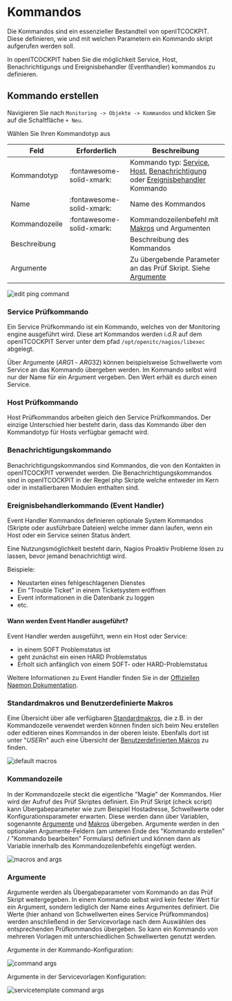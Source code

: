 # Kommandos

Die Kommandos sind ein essenzieller Bestandteil von openITCOCKPIT. Diese definieren, wie und mit welchen Parametern ein
Kommando skript aufgerufen werden soll.

In openITCOCKPIT haben Sie die möglichkeit Service, Host, Benachrichtigungs und Ereignisbehandler (Eventhandler)
kommandos zu definieren.

## Kommando erstellen

Navigieren Sie nach `Monitoring -> Objekte -> Kommandos` und klicken Sie auf die Schaltfläche `+ Neu`.

Wählen Sie Ihren Kommandotyp aus

| Feld | Erforderlich | Beschreibung |
|---|---|---|
| Kommandotyp | :fontawesome-solid-xmark: | Kommando typ: [Service](#service-prüfkommando), [Host](#host-prüfkommando), [Benachrichtigung](#benachrichtigungskommando) oder [Ereignisbehandler](#ereignisbehandlerkommando-(eventhandler)) Kommando |
| Name | :fontawesome-solid-xmark: | Name des Kommandos |
| Kommandozeile | :fontawesome-solid-xmark: | Kommandozeilenbefehl mit [Makros](#standardmakros-und-benutzerdefinierte-makros) und Argumenten |
| Beschreibung |  | Beschreibung des Kommandos |
| Argumente |  | Zu übergebende Parameter an das Prüf Skript. Siehe [Argumente](#argumente) |

![edit ping command](/images/commands-edit-ping.png)

### Service Prüfkommando

Ein Service Prüfkommando ist ein Kommando, welches von der Monitoring engine ausgeführt wird. Diese art Kommandos werden
i.d.R auf dem openITCOCKPIT Server unter dem pfad `/opt/openitc/nagios/libexec` abgelegt.

Über Argumente ($ARG1$ - $ARG32$) können beispielsweise Schwellwerte vom Service an das Kommando übergeben werden. Im
Kommando selbst wird nur der Name für ein Argument vergeben. Den Wert erhält es durch einen Service.

### Host Prüfkommando

Host Prüfkommandos arbeiten gleich den Service Prüfkommandos. Der einzige Unterschied hier besteht darin, dass das
Kommando über den Kommandotyp für Hosts verfügbar gemacht wird.

### Benachrichtigungskommando

Benachrichtigungskommandos sind Kommandos, die von den Kontakten in openITCOCKPIT verwendet werden. Die
Benachrichtigungskommandos sind in openITCOCKPIT in der Regel php Skripte welche entweder im Kern oder in
installierbaren Modulen enthalten sind.

### Ereignisbehandlerkommando (Event Handler)

Event Handler Kommandos definieren optionale System Kommandos (Skripte oder ausführbare Dateien) welche immer dann laufen,
wenn ein Host oder ein Service seinen Status ändert.

Eine Nutzungsmöglichkeit besteht darin, Nagios Proaktiv Probleme lösen zu lassen, bevor jemand benachrichtigt wird.

Beispiele:

- Neustarten eines fehlgeschlagenen Dienstes
- Ein "Trouble Ticket" in einem Ticketsystem eröffnen
- Event informationen in die Datenbank zu loggen
- etc.

#### Wann werden Event Handler ausgeführt? 

Event Handler werden ausgeführt, wenn ein Host oder Service:

- in einem SOFT Problemstatus ist
- geht zunächst ein einen HARD Problemstatus
- Erholt sich anfänglich von einem SOFT- oder HARD-Problemstatus

Weitere Informationen zu Event Handler finden Sie in der [Offiziellen Naemon Dokumentation](https://www.naemon.io/documentation/usersguide/eventhandlers.html).

### Standardmakros und Benutzerdefinierte Makros

Eine Übersicht über alle verfügbaren [Standardmakros](../macros/#standard-makros), die z.B. in der Kommandozeile
verwendet werden können finden sich beim Neu erstellen oder editieren eines Kommandos in der oberen leiste. Ebenfalls
dort ist unter "$USERn$" auch eine Übersicht der [Benutzerdefinierten Makros](../macros/) zu finden.

![default macros](/images/UserDefinedMacros-DefaultMacroOverview.png)

### Kommandozeile

In der Kommandozeile steckt die eigentliche "Magie" der Kommandos. Hier wird der Aufruf des Prüf Skriptes definiert. Ein
Prüf Skript (check script) kann Übergabeparameter wie zum Beispiel Hostadresse, Schwellwerte oder
Konfigurationsparameter erwarten. Diese werden dann über Variablen, sogenannte [Argumente](#argumente)
und [Makros](#standardmakros-und-benutzerdefinierte-makros) übergeben. Argumente werden in den optionalen
Argumente-Feldern (am unteren Ende des "Kommando erstellen" / "Kommando bearbeiten" Formulars) definiert und können dann als Variable
innerhalb des Kommandozeilenbefehls eingefügt werden.

![macros and args](/images/commands-commandline-macros-args.png)

### Argumente

Argumente werden als Übergabeparameter vom Kommando an das Prüf Skript weitergegeben. In einem Kommando selbst wird kein
fester Wert für ein Argument, sondern lediglich der Name eines Argumentes definiert. Die Werte (hier anhand von
Schwellwerten eines Service Prüfkommandos) werden anschließend in der Servicevorlage nach dem Auswählen des
entsprechenden Prüfkommandos übergeben. So kann ein Kommando von mehreren Vorlagen mit unterschiedlichen Schwellwerten
genutzt werden.

Argumente in der Kommando-Konfiguration:

![command args](/images/commandargs.png)

Argumente in der Servicevorlagen Konfiguration:

![servicetemplate command args](/images/servicetemplate-commandargs.png)